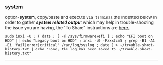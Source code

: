 ### system
option-**system**, 
copy/paste and execute `via terminal` the indented below in order to gather **_system related output_** which may help in trouble-shooting the issue you are having, the "To Share" instructions are [here.](https://github.com/two-dogs/the-kennel/blob/master/to-share.md).

`
sudo inxi -U ;
(
  date ;
  [ -d /sys/firmware/efi ] ;
  echo "EFI boot on HDD" || echo "Legacy boot on HDD" ;
  inxi -c0 -Fzxxtcm5 ;
  grep -B1 -A1 -Ei 'fail|error|critical' /var/log/syslog ;
  date
  ) > ~/trouble-shoot-history.txt | echo "Done, the log has been saved to ~/trouble-shoot-history.txt"
`
***
